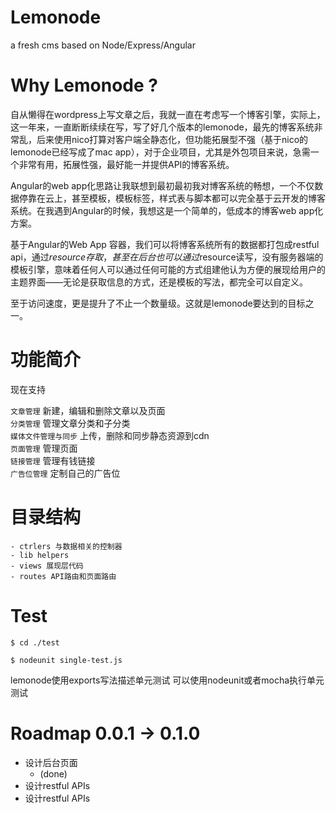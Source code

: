 Lemonode
========

a fresh cms based on Node/Express/Angular

Why Lemonode ? 
========

自从懒得在wordpress上写文章之后，我就一直在考虑写一个博客引擎，实际上，这一年来，一直断断续续在写，写了好几个版本的lemonode，最先的博客系统非常乱，后来使用nico打算对客户端全静态化，但功能拓展型不强（基于nico的lemonode已经写成了mac app），对于企业项目，尤其是外包项目来说，急需一个非常有用，拓展性强，最好能一并提供API的博客系统。

Angular的web app化思路让我联想到最初最初我对博客系统的畅想，一个不仅数据停靠在云上，甚至模板，模板标签，样式表与脚本都可以完全基于云开发的博客系统。在我遇到Angular的时候，我想这是一个简单的，低成本的博客web app化方案。

基于Angular的Web App 容器，我们可以将博客系统所有的数据都打包成restful api，通过$resource存取，甚至在后台也可以通过$resource读写，没有服务器端的模板引擎，意味着任何人可以通过任何可能的方式组建他认为方便的展现给用户的主题界面——无论是获取信息的方式，还是模板的写法，都完全可以自定义。

至于访问速度，更是提升了不止一个数量级。这就是lemonode要达到的目标之一。

功能简介
========
现在支持

`文章管理` 新建，编辑和删除文章以及页面  
`分类管理` 管理文章分类和子分类  
`媒体文件管理与同步` 上传，删除和同步静态资源到cdn  
`页面管理` 管理页面  
`链接管理` 管理有钱链接  
`广告位管理` 定制自己的广告位  

目录结构
========
````
- ctrlers 与数据相关的控制器
- lib helpers
- views 展现层代码
- routes API路由和页面路由
````

Test 
========

`$ cd ./test`

`$ nodeunit single-test.js`

lemonode使用exports写法描述单元测试
可以使用nodeunit或者mocha执行单元测试

Roadmap 0.0.1 -> 0.1.0
========

- 设计后台页面
	- (done)
- 设计restful APIs
- 设计restful APIs